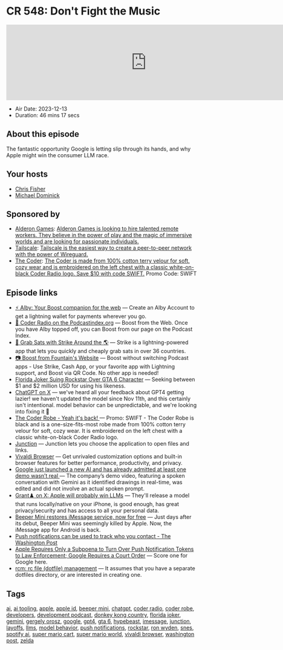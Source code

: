 # CR 548: Don't Fight the Music

<iframe src="https://player.fireside.fm/v2/MLf2ZzhC+hgwfV-VY?theme=dark" width="740" height="200" frameborder="0" scrolling="no"></iframe>

* Air Date: 2023-12-13
* Duration: 46 mins 17 secs

## About this episode

The fantastic opportunity Google is letting slip through its hands, and why Apple might win the consumer LLM race.

## Your hosts
* [Chris Fisher](https://coder.show/hosts/chrislas)
* [Michael Dominick](https://coder.show/hosts/michael)

## Sponsored by

  * [Alderon Games](https://alderon.games/coder): [Alderon Games is looking to hire talented remote workers. They believe in the power of play and the magic of immersive worlds and are looking for passionate individuals.](https://alderon.games/coder)
  * [Tailscale](https://tailscale.com/coder): [Tailscale is the easiest way to create a peer-to-peer network with the power of Wireguard. ](https://tailscale.com/coder)
  * [The Coder](https://www.jupitergarage.com/product/the-coder-robe): [The Coder is made from 100% cotton terry velour for soft, cozy wear and is embroidered on the left chest with a classic white-on-black Coder Radio logo. Save $10 with code SWIFT.](https://www.jupitergarage.com/product/the-coder-robe) Promo Code: SWIFT



## Episode links

  * [⚡ Alby: Your Boost companion for the web](https://getalby.com/ "⚡ Alby: Your Boost companion for the web") — Create an Alby Account to get a lightning wallet for payments wherever you go. 
  * [🎉 Coder Radio on the Podcastindex.org](https://podcastindex.org/podcast/487548 "🎉 Coder Radio on the Podcastindex.org") — Boost from the Web. Once you have Alby topped off, you can Boost from our page on the Podcast Index.
  * [🔌 Grab Sats with Strike Around the 🌎](https://strike.me/download/ "🔌 Grab Sats with Strike Around the 🌎") — Strike is a lightning-powered app that lets you quickly and cheaply grab sats in over 36 countries. 
  * [📷 Boost from Fountain's Website](https://www.fountain.fm/show/OWdse4h3MzNbS8Og5RJk "📷 Boost from Fountain's Website") — Boost without switching Podcast apps - Use Strike, Cash App, or your favorite app with Lightning support, and Boost via QR Code. No other app is needed! 
  * [Florida Joker Suing Rockstar Over GTA 6 Character](https://hypebeast.com/2023/12/florida-joker-suing-rockstar-games-likeness-character-gta-grand-theft-auto-6-trailer "Florida Joker Suing Rockstar Over GTA 6 Character") — Seeking between $1 and $2 million USD for using his likeness. 
  * [ChatGPT on X](https://twitter.com/ChatGPTapp/status/1732979491071549792 "ChatGPT on X") — we've heard all your feedback about GPT4 getting lazier! we haven't updated the model since Nov 11th, and this certainly isn't intentional. model behavior can be unpredictable, and we're looking into fixing it 🫡
  * [The Coder Robe - Yeah it's back! ](https://www.jupitergarage.com/product/the-coder-robe "The Coder Robe - Yeah it's back! ") — Promo: SWIFT - The Coder Robe is black and is a one-size-fits-most robe made from 100% cotton terry velour for soft, cozy wear. It is embroidered on the left chest with a classic white-on-black Coder Radio logo.
  * [Junction](https://flathub.org/apps/re.sonny.Junction "Junction") — Junction lets you choose the application to open files and links.
  * [Vivaldi Browser](https://vivaldi.com/ "Vivaldi Browser") — Get unrivaled customization options and built-in browser features for better performance, productivity, and privacy.
  * [Google just launched a new AI and has already admitted at least one demo wasn’t real ](https://www.theverge.com/2023/12/7/23992737/google-gemini-misrepresentation-ai-accusation "Google just launched a new AI and has already admitted at least one demo wasn’t real ") — The company’s demo video, featuring a spoken conversation with Gemini as it identified drawings in real-time, was edited and did not involve an actual spoken prompt. 
  * [Grant♟️ on X: Apple will probably win LLMs](https://twitter.com/granawkins/status/1732531662813315099 "Grant♟️ on X: Apple will probably win LLMs") — They'll release a model that runs locally/native on your iPhone, is good enough, has great privacy/security and has access to all your personal data. 
  * [Beeper Mini restores iMessage service, now for free](https://9to5google.com/2023/12/11/beeper-mini-restored-apple/ "Beeper Mini restores iMessage service, now for free") — Just days after its debut, Beeper Mini was seemingly killed by Apple. Now, the iMessage app for Android is back. 
  * [Push notifications can be used to track who you contact - The Washington Post](https://www.washingtonpost.com/technology/2023/12/06/push-notifications-surveillance-apple-google/ "Push notifications can be used to track who you contact - The Washington Post")
  * [ Apple Requires Only a Subpoena to Turn Over Push Notification Tokens to Law Enforcement; Google Requires a Court Order](https://daringfireball.net/linked/2023/12/06/apples-updated-law-enforcement-guidelines " Apple Requires Only a Subpoena to Turn Over Push Notification Tokens to Law Enforcement; Google Requires a Court Order") — Score one for Google here.
  * [rcm: rc file (dotfile) management](https://github.com/thoughtbot/rcm "rcm: rc file \(dotfile\) management") — It assumes that you have a separate dotfiles directory, or are interested in creating one.



## Tags

[ai](https://coder.show/tags/ai), [ai tooling](https://coder.show/tags/ai%20tooling), [apple](https://coder.show/tags/apple), [apple id](https://coder.show/tags/apple%20id), [beeper mini](https://coder.show/tags/beeper%20mini), [chatgpt](https://coder.show/tags/chatgpt), [coder radio](https://coder.show/tags/coder%20radio), [coder robe](https://coder.show/tags/coder%20robe), [developers](https://coder.show/tags/developers), [development podcast](https://coder.show/tags/development%20podcast), [donkey kong country](https://coder.show/tags/donkey%20kong%20country), [florida joker](https://coder.show/tags/florida%20joker), [gemini](https://coder.show/tags/gemini), [gergely orosz](https://coder.show/tags/gergely%20orosz), [google](https://coder.show/tags/google), [gpt4](https://coder.show/tags/gpt4), [gta 6](https://coder.show/tags/gta%206), [hypebeast](https://coder.show/tags/hypebeast), [imessage](https://coder.show/tags/imessage), [junction](https://coder.show/tags/junction), [layoffs](https://coder.show/tags/layoffs), [llms](https://coder.show/tags/llms), [model behavior](https://coder.show/tags/model%20behavior), [push notifications](https://coder.show/tags/push%20notifications), [rockstar](https://coder.show/tags/rockstar), [ron wyden](https://coder.show/tags/ron%20wyden), [snes](https://coder.show/tags/snes), [spotify ai](https://coder.show/tags/spotify%20ai), [super mario cart](https://coder.show/tags/super%20mario%20cart), [super mario world](https://coder.show/tags/super%20mario%20world), [vivaldi browser](https://coder.show/tags/vivaldi%20browser), [washington post](https://coder.show/tags/washington%20post), [zelda](https://coder.show/tags/zelda)